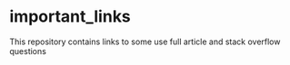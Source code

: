 # important_links
This repository contains links to some use full article and stack overflow questions

